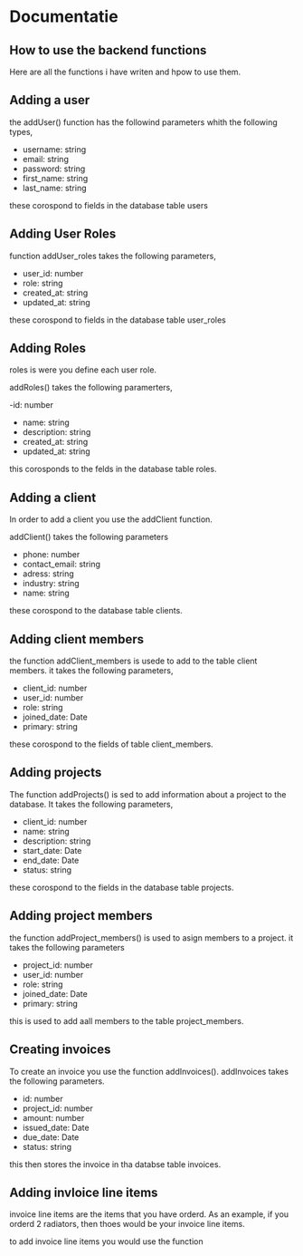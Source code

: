 # Documentatie

## How to use the backend functions

Here are all the functions i have writen and hpow to use them.


## Adding a user

the addUser() function has the followind parameters whith the following types,


- username: string
- email: string
- password: string
- first_name: string
- last_name: string

these corospond to fields in the database table users


## Adding User Roles

function addUser_roles takes the following parameters,

- user_id: number
- role: string
- created_at: string
- updated_at: string

these corospond to fields in the database table user_roles

## Adding Roles

roles is were you define each user role.

addRoles() takes the following paramerters,

-id: number
- name: string
- description: string
- created_at: string
- updated_at: string

this corosponds to the felds in the database table roles.


## Adding a client

In order to add a client you use the addClient function.

addClient() takes the following parameters


- phone: number
- contact_email: string
- adress: string
- industry: string
- name: string

these corospond to the database table clients.

## Adding client members

the function addClient_members is usede to add to the table client members. it takes the following parameters,


- client_id: number
- user_id: number
- role: string
- joined_date: Date
- primary: string

these corospond to the fields of table client_members.


## Adding projects

The function addProjects() is sed to add information about a project to the database. It takes the following parameters,


- client_id: number
- name: string
- description: string
- start_date: Date
- end_date: Date
- status: string

these corospond to the fields in the database table projects.

## Adding project members

the function addProject_members() is used to asign members to a project. it takes the following parameters

- project_id: number
- user_id: number
- role: string
- joined_date: Date
- primary: string

this is used to add aall members to the table project_members.


## Creating invoices

To create an invoice you use the function addInvoices().
addInvoices takes the following parameters.



- id: number
- project_id: number
- amount: number
- issued_date: Date
- due_date: Date
- status: string

this then stores the invoice in tha databse table invoices.


## Adding invloice line items

invoice line items are the items that you have orderd. As an example, if you orderd 2 radiators, then thoes would be your invoice line items.

to add invoice line items you would use the function 